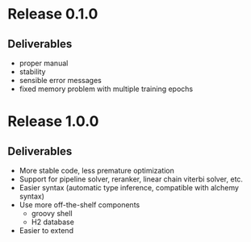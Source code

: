 # Release 0.1.0 #

## Deliverables ##
  * proper manual
  * stability
  * sensible error messages
  * fixed memory problem with multiple training epochs

# Release 1.0.0 #

## Deliverables ##
  * More stable code, less premature optimization
  * Support for pipeline solver, reranker, linear chain viterbi solver, etc.
  * Easier syntax (automatic type inference, compatible with alchemy syntax)
  * Use more off-the-shelf components
    * groovy shell
    * H2 database
  * Easier to extend